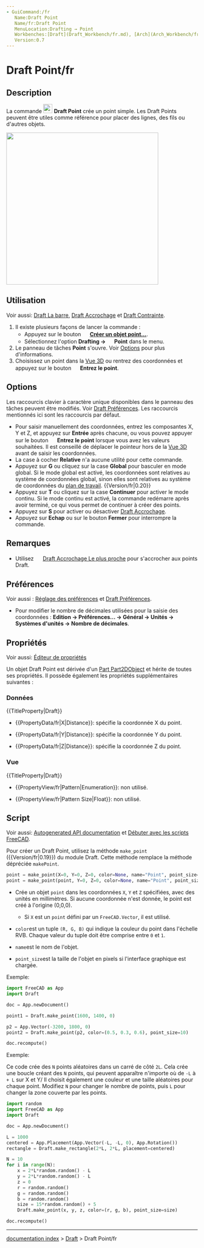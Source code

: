 ```yaml
---
- GuiCommand:/fr
   Name:Draft Point
   Name/fr:Draft Point
   MenuLocation:Drafting → Point
   Workbenches:[Draft](Draft_Workbench/fr.md), [Arch](Arch_Workbench/fr.md)
   Version:0.7
---
```


# Draft Point/fr

## Description

La commande <img alt="" src=images/Draft_Point.svg  style="width:24px;"> **Draft Point** crée un point simple. Les Draft Points peuvent être utiles comme référence pour placer des lignes, des fils ou d\'autres objets.

<img alt="" src=images/Draft_point_example.jpg  style="width:400px;">

## Utilisation

Voir aussi: [Draft La barre](Draft_Tray/fr.md), [Draft Accrochage](Draft_Snap/fr.md) et [Draft Contrainte](Draft_Constrain/fr.md).

1.  Il existe plusieurs façons de lancer la commande :
    -   Appuyez sur le bouton **<img src="images/Draft_Point.svg" width=16px> [Créer un objet point...](Draft_Point/fr.md)**.
    -   Sélectionnez l\'option **Drafting → <img src="images/Draft_Point.svg" width=16px> Point** dans le menu.
2.  Le panneau de tâches **Point** s\'ouvre. Voir [Options](#Options.md) pour plus d\'informations.
3.  Choisissez un point dans la [Vue 3D](3D_view/fr.md) ou rentrez des coordonnées et appuyez sur le bouton **<img src="images/Draft_AddPoint.svg" width=16px> Entrez le point**.

## Options

Les raccourcis clavier à caractère unique disponibles dans le panneau des tâches peuvent être modifiés. Voir [Draft Préférences](Draft_Preferences/fr.md). Les raccourcis mentionnés ici sont les raccourcis par défaut.

-   Pour saisir manuellement des coordonnées, entrez les composantes X, Y et Z, et appuyez sur **Entrée** après chacune, ou vous pouvez appuyer sur le bouton **<img src="images/Draft_AddPoint.svg" width=16px> Entrez le point** lorsque vous avez les valeurs souhaitées. Il est conseillé de déplacer le pointeur hors de la [Vue 3D](3D_view/fr.md) avant de saisir les coordonnées.
-   La case à cocher **Relative** n\'a aucune utilité pour cette commande.
-   Appuyez sur **G** ou cliquez sur la case **Global** pour basculer en mode global. Si le mode global est activé, les coordonnées sont relatives au système de coordonnées global, sinon elles sont relatives au système de coordonnées du [plan de travail](Draft_SelectPlane/fr.md). {{Version/fr|0.20}}
-   Appuyez sur **T** ou cliquez sur la case **Continuer** pour activer le mode continu. Si le mode continu est activé, la commande redémarre après avoir terminé, ce qui vous permet de continuer à créer des points.
-   Appuyez sur **S** pour activer ou désactiver [Draft Accrochage](Draft_Snap/fr.md).
-   Appuyez sur **Echap** ou sur le bouton **Fermer** pour interrompre la commande.

## Remarques

-   Utilisez <img alt="" src=images/Draft_Snap_Near.svg  style="width:16px;"> [Draft Accrochage Le plus proche](Draft_Snap_Near/fr.md) pour s\'accrocher aux points Draft.

## Préférences

Voir aussi : [Réglage des préférences](Preferences_Editor/fr.md) et [Draft Préférences](Draft_Preferences/fr.md).

-   Pour modifier le nombre de décimales utilisées pour la saisie des coordonnées : **Edition → Préférences... → Général → Unités → Systèmes d'unités → Nombre de décimales**.

## Propriétés

Voir aussi: [Éditeur de propriétés](Property_editor/fr.md)

Un objet Draft Point est dérivée d\'un [Part Part2DObject](Part_Part2DObject/fr.md) et hérite de toutes ses propriétés. Il possède également les propriétés supplémentaires suivantes :

### Données


{{TitleProperty|Draft}}

-    {{PropertyData/fr|X|Distance}}: spécifie la coordonnée X du point.

-    {{PropertyData/fr|Y|Distance}}: spécifie la coordonnée Y du point.

-    {{PropertyData/fr|Z|Distance}}: spécifie la coordonnée Z du point.

### Vue


{{TitleProperty|Draft}}

-    {{PropertyView/fr|Pattern|Enumeration}}: non utilisé.

-    {{PropertyView/fr|Pattern Size|Float}}: non utilisé.

## Script

Voir aussi: [Autogenerated API documentation](https://freecad.github.io/SourceDoc/) et [Débuter avec les scripts FreeCAD](FreeCAD_Scripting_Basics/fr.md).

Pour créer un Draft Point, utilisez la méthode `make_point` ({{Version/fr|0.19}}) du module Draft. Cette méthode remplace la méthode dépréciée `makePoint`.


```python
point = make_point(X=0, Y=0, Z=0, color=None, name="Point", point_size=5)
point = make_point(point, Y=0, Z=0, color=None, name="Point", point_size=5)
```

-   Crée un objet `point` dans les coordonnées `X`, `Y` et `Z` spécifiées, avec des unités en millimètres. Si aucune coordonnée n\'est donnée, le point est créé à l\'origine (0,0,0).
    -   Si `X` est un `point` défini par un `FreeCAD.Vector`, il est utilisé.

-    `color`est un tuple `(R, G, B)` qui indique la couleur du point dans l\'échelle RVB. Chaque valeur du tuple doit être comprise entre `0` et `1`.

-    `name`est le nom de l\'objet.

-    `point_size`est la taille de l\'objet en pixels si l\'interface graphique est chargée.

Exemple:


```python
import FreeCAD as App
import Draft

doc = App.newDocument()

point1 = Draft.make_point(1600, 1400, 0)

p2 = App.Vector(-3200, 1800, 0)
point2 = Draft.make_point(p2, color=(0.5, 0.3, 0.6), point_size=10)

doc.recompute()
```

Exemple:

Ce code crée des `N` points aléatoires dans un carré de côté `2L`. Cela crée une boucle créant des `N` points, qui peuvent apparaître n\'importe où de `-L` à `+ L` sur X et Y/ Il choisit également une couleur et une taille aléatoires pour chaque point. Modifiez `N` pour changer le nombre de points, puis `L` pour changer la zone couverte par les points.


```python
import random
import FreeCAD as App
import Draft

doc = App.newDocument()

L = 1000
centered = App.Placement(App.Vector(-L, -L, 0), App.Rotation())
rectangle = Draft.make_rectangle(2*L, 2*L, placement=centered)

N = 10
for i in range(N):
    x = 2*L*random.random() - L
    y = 2*L*random.random() - L
    z = 0
    r = random.random()
    g = random.random()
    b = random.random()
    size = 15*random.random() + 5
    Draft.make_point(x, y, z, color=(r, g, b), point_size=size)

doc.recompute()
```

---
[documentation index](../README.md) > [Draft](Draft_Workbench.md) > Draft Point/fr
